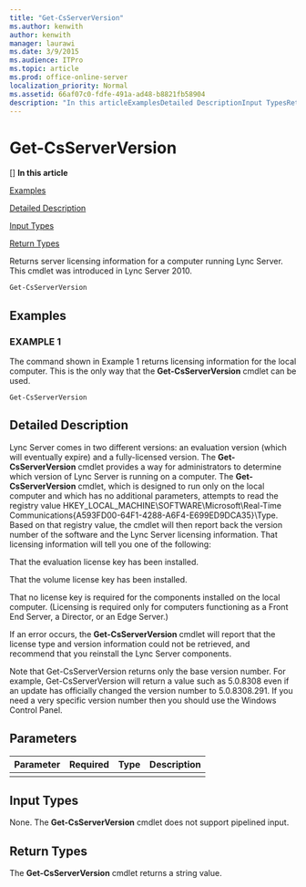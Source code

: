 ```yaml
---
title: "Get-CsServerVersion"
ms.author: kenwith
author: kenwith
manager: laurawi
ms.date: 3/9/2015
ms.audience: ITPro
ms.topic: article
ms.prod: office-online-server
localization_priority: Normal
ms.assetid: 66af07c0-fdfe-491a-ad48-b8821fb58904
description: "In this articleExamplesDetailed DescriptionInput TypesReturn Types"
---
```


# Get-CsServerVersion
[]
 **In this article**
  
[Examples](#sectionSection0)
  
[Detailed Description](#sectionSection1)
  
[Input Types](#sectionSection2)
  
[Return Types](#sectionSection3)
  
Returns server licensing information for a computer running Lync Server. This cmdlet was introduced in Lync Server 2010.
  
```
Get-CsServerVersion
```

## Examples
<a name="sectionSection0"> </a>

### EXAMPLE 1

The command shown in Example 1 returns licensing information for the local computer. This is the only way that the **Get-CsServerVersion** cmdlet can be used. 
  
```
Get-CsServerVersion
```

## Detailed Description
<a name="sectionSection1"> </a>

Lync Server comes in two different versions: an evaluation version (which will eventually expire) and a fully-licensed version. The **Get-CsServerVersion** cmdlet provides a way for administrators to determine which version of Lync Server is running on a computer. The **Get-CsServerVersion** cmdlet, which is designed to run only on the local computer and which has no additional parameters, attempts to read the registry value HKEY_LOCAL_MACHINE\SOFTWARE\Microsoft\Real-Time Communications\{A593FD00-64F1-4288-A6F4-E699ED9DCA35}\Type. Based on that registry value, the cmdlet will then report back the version number of the software and the Lync Server licensing information. That licensing information will tell you one of the following: 
  
That the evaluation license key has been installed.
  
That the volume license key has been installed.
  
That no license key is required for the components installed on the local computer. (Licensing is required only for computers functioning as a Front End Server, a Director, or an Edge Server.)
  
If an error occurs, the **Get-CsServerVersion** cmdlet will report that the license type and version information could not be retrieved, and recommend that you reinstall the Lync Server components. 
  
Note that Get-CsServerVersion returns only the base version number. For example, Get-CsServerVersion will return a value such as 5.0.8308 even if an update has officially changed the version number to 5.0.8308.291. If you need a very specific version number then you should use the Windows Control Panel. 
  
## Parameters
<a name="sectionSection1"> </a>

|**Parameter**|**Required**|**Type**|**Description**|
|:-----|:-----|:-----|:-----|
|||||
   
## Input Types
<a name="sectionSection2"> </a>

None. The **Get-CsServerVersion** cmdlet does not support pipelined input. 
  
## Return Types
<a name="sectionSection3"> </a>

The **Get-CsServerVersion** cmdlet returns a string value. 
  


